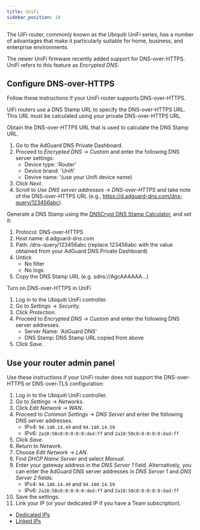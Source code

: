 ```yaml
---
title: UniFi
sidebar_position: 10
---
```


The UiFi router, commonly known as the Ubiquiti UniFi series, has a number of advantages that make it particularly suitable for home, business, and enterprise environments.

The newer UniFi firmware recently added support for DNS-over-HTTPS. UniFi refers to this feature as *Encrypted DNS*.

## Configure DNS-over-HTTPS

Follow these instructions if your UniFi router supports DNS-over-HTTPS.

UiFi routers use a DNS Stamp URL to specify the DNS-over-HTTPS URL. This URL must be calculated using your private DNS-over-HTTPS URL.

Obtain the DNS-over-HTTPS URL that is used to calculate the DNS Stamp URL.

1. Go to the AdGuard DNS Private Dashboard.
1. Proceed to *Encrypted DNS* → *Custom* and enter the following DNS server settings:
    - Device type: 'Router'
    - Device brand: 'Unifi'
    - Devive name: '(use your Unifi device name)
1. Click *Next*.
1. Scroll to *Use DNS server addresses* → *DNS-over-HTTPS* and take note of the DNS-over-HTTPS URL (e.g., https://d.adguard-dns.com/dns-query/123456abc).

Generate a DNS Stamp using the [DNSCrypt DNS Stamp Calculator](https://dnscrypt.info/stamps/), and set it:

1. Protocol: DNS-over-HTTPS
1. Host name: d.adguard-dns.com
1. Path: /dns-query/123456abc (replace 123456abc with the value obtained from your AdGuard DNS Private Dashboard)
1. Untick
    - No filter
    - No logs
1. Copy the DNS Stamp URL (e.g. sdns://AgcAAAAAA…)

Turn on DNS-over-HTTPS in UniFi

1. Log in to the Ubiquiti UniFi controller.
1. Go to *Settings* → *Security*.
1. Click *Protection*.
1. Proceed to *Encrypted DNS* → *Custom* and enter the following DNS server addresses.
    - Server Name: 'AdGuard DNS'
    - DNS Stamp: DNS Stamp URL copied from above
1. Click *Save*.

## Use your router admin panel

Use these instructions if your UniFi router does not support the DNS-over-HTTPS or DNS-over-TLS configuration:

1. Log in to the Ubiquiti UniFi controller.
1. Go to *Settings* → *Networks*.
1. Click *Edit Network* → *WAN*.
1. Proceed to *Common Settings* → *DNS Server* and enter the following DNS server addresses.
    - IPv4: `94.140.14.49` and `94.140.14.59`
    - IPv6: `2a10:50c0:0:0:0:0:ded:ff` and `2a10:50c0:0:0:0:0:dad:ff`
1. Click *Save*.
1. Return to *Network*.
1. Choose *Edit Network* → *LAN*.
1. Find *DHCP Name Server* and select *Manual*.
1. Enter your gateway address in the *DNS Server 1* field. Alternatively, you can enter the AdGuard DNS server addresses in *DNS Server 1* and *DNS Server 2* fields:
    - IPv4: `94.140.14.49` and `94.140.14.59`
    - IPv6: `2a10:50c0:0:0:0:0:ded:ff` and `2a10:50c0:0:0:0:0:dad:ff`
1. Save the settings.
1. Link your IP (or your dedicated IP if you have a Team subscription).

- [Dedicated IPs](private-dns/connect-devices/other-options/dedicated-ip.md)
- [Linked IPs](private-dns/connect-devices/other-options/linked-ip.md)
